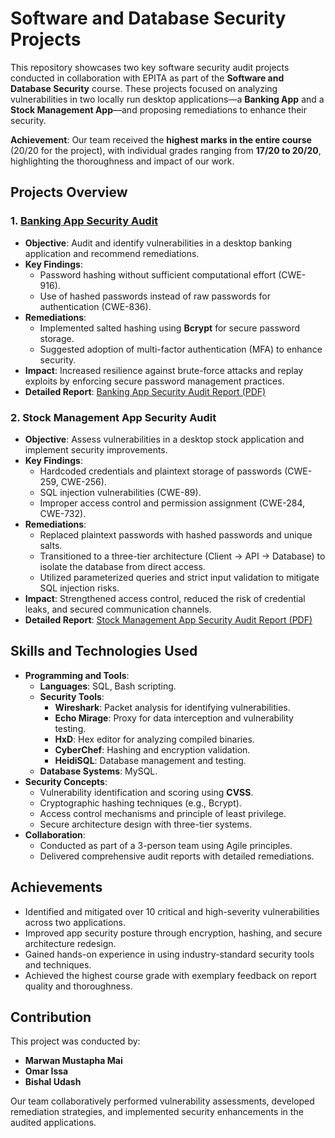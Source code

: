 # Software and Database Security Projects  

This repository showcases two key software security audit projects conducted in collaboration with EPITA as part of the **Software and Database Security** course. These projects focused on analyzing vulnerabilities in two locally run desktop applications—a **Banking App** and a **Stock Management App**—and proposing remediations to enhance their security.  

**Achievement**: Our team received the **highest marks in the entire course** (20/20 for the project), with individual grades ranging from **17/20 to 20/20**, highlighting the thoroughness and impact of our work.  

## Projects Overview  

### 1. [**Banking App Security Audit**  ](https://github.com/Mf4z/BankingApp)
   - **Objective**: Audit and identify vulnerabilities in a desktop banking application and recommend remediations.  
   - **Key Findings**:  
     - Password hashing without sufficient computational effort (CWE-916).  
     - Use of hashed passwords instead of raw passwords for authentication (CWE-836).  
   - **Remediations**:  
     - Implemented salted hashing using **Bcrypt** for secure password storage.  
     - Suggested adoption of multi-factor authentication (MFA) to enhance security.  
   - **Impact**: Increased resilience against brute-force attacks and replay exploits by enforcing secure password management practices.
   - **Detailed Report**: [Banking App Security Audit Report (PDF)](https://github.com/Mf4z/SDS-Audit-Project/blob/main/EPITA/Bank_app/report/SDS_Report_Exams_Bonus_Bank_App.pdf)  

### 2. **Stock Management App Security Audit**  
   - **Objective**: Assess vulnerabilities in a desktop stock application and implement security improvements.  
   - **Key Findings**:  
     - Hardcoded credentials and plaintext storage of passwords (CWE-259, CWE-256).  
     - SQL injection vulnerabilities (CWE-89).  
     - Improper access control and permission assignment (CWE-284, CWE-732).  
   - **Remediations**:  
     - Replaced plaintext passwords with hashed passwords and unique salts.  
     - Transitioned to a three-tier architecture (Client → API → Database) to isolate the database from direct access.  
     - Utilized parameterized queries and strict input validation to mitigate SQL injection risks.  
   - **Impact**: Strengthened access control, reduced the risk of credential leaks, and secured communication channels.
   - **Detailed Report**: [Stock Management App Security Audit Report (PDF)](https://github.com/Mf4z/SDS-Audit-Project/blob/main/EPITA/Stock_app/report/SDS_Report_Exams.pdf)

## Skills and Technologies Used  
- **Programming and Tools**:  
  - **Languages**: SQL, Bash scripting.  
  - **Security Tools**:  
    - **Wireshark**: Packet analysis for identifying vulnerabilities.  
    - **Echo Mirage**: Proxy for data interception and vulnerability testing.  
    - **HxD**: Hex editor for analyzing compiled binaries.  
    - **CyberChef**: Hashing and encryption validation.  
    - **HeidiSQL**: Database management and testing.  
  - **Database Systems**: MySQL.  
- **Security Concepts**:  
  - Vulnerability identification and scoring using **CVSS**.  
  - Cryptographic hashing techniques (e.g., Bcrypt).  
  - Access control mechanisms and principle of least privilege.  
  - Secure architecture design with three-tier systems.  
- **Collaboration**:  
  - Conducted as part of a 3-person team using Agile principles.  
  - Delivered comprehensive audit reports with detailed remediations.  

## Achievements  
- Identified and mitigated over 10 critical and high-severity vulnerabilities across two applications.  
- Improved app security posture through encryption, hashing, and secure architecture redesign.  
- Gained hands-on experience in using industry-standard security tools and techniques.  
- Achieved the highest course grade with exemplary feedback on report quality and thoroughness.  

## Contribution  
This project was conducted by:  
- **Marwan Mustapha Mai**  
- **Omar Issa**  
- **Bishal Udash**  

Our team collaboratively performed vulnerability assessments, developed remediation strategies, and implemented security enhancements in the audited applications. 